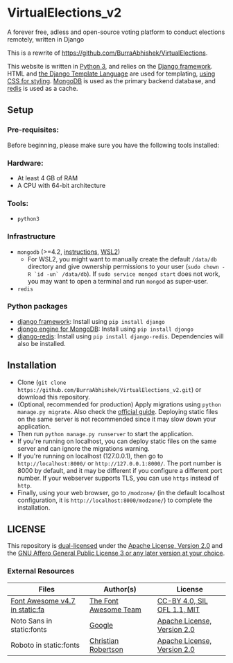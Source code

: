 # VirtualElections_v2

A forever free, adless and open-source voting platform to conduct elections remotely, written in Django

This is a rewrite of https://github.com/BurraAbhishek/VirtualElections.

This website is written in [Python 3](https://www.python.org/), and relies on the [Django framework](https://www.djangoproject.com/). HTML and [the Django Template Language](https://docs.djangoproject.com/en/4.0/ref/templates/language/) are used for templating, [using CSS for styling](https://github.com/BurraAbhishek/VirtualElections_v2/tree/main/static/css). [MongoDB](https://www.mongodb.com/) is used as the primary backend database, and [redis](https://redis.io/) is used as a cache.

## Setup

### Pre-requisites:

Before beginning, please make sure you have the following tools installed:

### Hardware:

- At least 4 GB of RAM
- A CPU with 64-bit architecture

### Tools:

- `python3`

### Infrastructure

- `mongodb` (>=4.2, [instructions](https://docs.mongodb.com/manual/administration/install-community/), [WSL2](https://stackoverflow.com/questions/62495999/installing-mongodb-in-wsl))
  - For WSL2, you might want to manually create the default `/data/db` directory and give ownership permissions to your user (``sudo chown -R `id -un` /data/db``). If `sudo service mongod start` does not work, you may want to open a terminal and run `mongod` as super-user.
- `redis`

### Python packages

- [django framework](https://www.djangoproject.com/): Install using `pip install django`
- [djongo engine for MongoDB](https://www.mongodb.com/compatibility/mongodb-and-django): Install using `pip install djongo`
- [django-redis](https://github.com/jazzband/django-redis): Install using `pip install django-redis`. Dependencies will also be installed.

## Installation

- Clone (`git clone https://github.com/BurraAbhishek/VirtualElections_v2.git`) or download this repository.
- (Optional, recommended for production) Apply migrations using `python manage.py migrate`. Also check the [official guide](https://docs.djangoproject.com/en/4.0/howto/deployment/). Deploying static files on the same server is not recommended since it may slow down your application.
- Then run `python manage.py runserver` to start the application. 
- If you're running on localhost, you can deploy static files on the same server and can ignore the migrations warning.
- If you're running on localhost (127.0.0.1), then go to `http://localhost:8000/` or `http://127.0.0.1:8000/`. The port number is 8000 by default, and it may be different if you configure a different port number. If your webserver supports TLS, you can use `https` instead of `http`.
- Finally, using your web browser, go to `/modzone/` (in the default localhost configuration, it is `http://localhost:8000/modzone/`) to complete the installation. 

## LICENSE

This repository is [dual-licensed](https://github.com/BurraAbhishek/VirtualElections_v2/blob/main/LICENSE.md) under the [Apache License, Version 2.0](https://www.apache.org/licenses/LICENSE-2.0.txt) and the [GNU Affero General Public License 3 or any later version at your choice](https://www.gnu.org/licenses/agpl-3.0.txt).

### External Resources

Files | Author(s) | License
--- | --- | ---
[Font Awesome v4.7 in static:fa](https://github.com/BurraAbhishek/VirtualElections_v2/tree/main/static/fa) | [The Font Awesome Team](https://github.com/FortAwesome/Font-Awesome#team) | [CC-BY 4.0, SIL OFL 1.1, MIT](https://github.com/FortAwesome/Font-Awesome/blob/master/LICENSE.txt)
Noto Sans in static:fonts | [Google](https://fonts.google.com/specimen/Noto+Sans) | [Apache License, Version 2.0](https://www.apache.org/licenses/LICENSE-2.0)
Roboto in static:fonts | [Christian Robertson](https://fonts.google.com/specimen/Roboto) | [Apache License, Version 2.0](https://www.apache.org/licenses/LICENSE-2.0)
